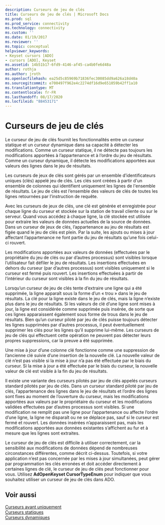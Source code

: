 ```yaml
---
description: Curseurs de jeu de clés
title: Curseurs de jeu de clés | Microsoft Docs
ms.prod: sql
ms.prod_service: connectivity
ms.technology: connectivity
ms.custom: ''
ms.date: 01/19/2017
ms.reviewer: ''
ms.topic: conceptual
helpviewer_keywords:
- Keyset cursors [ADO]
- cursors [ADO], Keyset
ms.assetid: 14b51b17-6fd9-4146-af45-ca4b0fe6d48a
author: rothja
ms.author: jroth
ms.openlocfilehash: ea25d5c85969b71836fec30085dd9a626a18d40a
ms.sourcegitcommit: e700497f962e4c2274df16d9e651059b42ff1a10
ms.translationtype: MT
ms.contentlocale: fr-FR
ms.lasthandoff: 08/17/2020
ms.locfileid: "88453171"
---
```

# <a name="keyset-cursors"></a>Curseurs de jeu de clés
Le curseur de jeu de clés fournit les fonctionnalités entre un curseur statique et un curseur dynamique dans sa capacité à détecter les modifications. Comme un curseur statique, il ne détecte pas toujours les modifications apportées à l’appartenance et à l’ordre du jeu de résultats. Comme un curseur dynamique, il détecte les modifications apportées aux valeurs des lignes dans le jeu de résultats.  
  
 Les curseurs de jeux de clés sont gérés par un ensemble d’identificateurs uniques (clés) appelé jeu de clés. Les clés sont créées à partir d'un ensemble de colonnes qui identifient uniquement les lignes de l'ensemble de résultats. Le jeu de clés est l’ensemble des valeurs de clés de toutes les lignes retournées par l’instruction de requête.  
  
 Avec les curseurs de jeux de clés, une clé est générée et enregistrée pour chaque ligne du curseur et stockée sur la station de travail cliente ou sur le serveur. Quand vous accédez à chaque ligne, la clé stockée est utilisée pour extraire les valeurs de données actuelles de la source de données. Dans un curseur de jeux de clés, l’appartenance au jeu de résultats est figée quand le jeu de clés est plein. Par la suite, les ajouts ou mises à jour affectant l’appartenance ne font partie du jeu de résultats qu’une fois celui-ci rouvert.  
  
 Les modifications apportées aux valeurs de données (effectuées par le propriétaire du jeu de clés ou par d’autres processus) sont visibles lorsque l’utilisateur fait défiler le jeu de résultats. Les insertions effectuées en dehors du curseur (par d’autres processus) sont visibles uniquement si le curseur est fermé puis rouvert. Les insertions effectuées à partir de l’intérieur du curseur sont visibles à la fin du jeu de résultats.  
  
 Lorsqu’un curseur de jeu de clés tente d’extraire une ligne qui a été supprimée, la ligne apparaît sous la forme d’un « trou » dans le jeu de résultats. La clé pour la ligne existe dans le jeu de clés, mais la ligne n’existe plus dans le jeu de résultats. Si les valeurs de clé d’une ligne sont mises à jour, la ligne est considérée comme supprimée puis insérée, de sorte que ces lignes apparaissent également sous forme de trous dans le jeu de résultats. Bien qu’un curseur piloté par jeu de clés puisse toujours détecter les lignes supprimées par d’autres processus, il peut éventuellement supprimer les clés pour les lignes qu’il supprime lui-même. Les curseurs de jeu de clés qui effectuent cette opération ne peuvent pas détecter leurs propres suppressions, car la preuve a été supprimée.  
  
 Une mise à jour d’une colonne clé fonctionne comme une suppression de l’ancienne clé suivie d’une insertion de la nouvelle clé. La nouvelle valeur de clé n’est pas visible si la mise à jour n’a pas été effectuée par le biais du curseur. Si la mise à jour a été effectuée par le biais du curseur, la nouvelle valeur de clé est visible à la fin du jeu de résultats.  
  
 Il existe une variante des curseurs pilotés par jeu de clés appelés curseurs standard pilotés par jeu de clés. Dans un curseur standard piloté par jeu de clés, l’appartenance des lignes dans le jeu de résultats et l’ordre des lignes sont fixes au moment de l’ouverture du curseur, mais les modifications apportées aux valeurs par le propriétaire du curseur et les modifications validées effectuées par d’autres processus sont visibles. Si une modification ne remplit pas une ligne pour l’appartenance ou affecte l’ordre d’une ligne, la ligne ne disparaît ou ne se déplace pas, sauf si le curseur est fermé et rouvert. Les données insérées n’apparaissent pas, mais les modifications apportées aux données existantes s’affichent au fur et à mesure que les lignes sont extraites.  
  
 Le curseur de jeu de clés est difficile à utiliser correctement, car la sensibilité aux modifications de données dépend de nombreuses circonstances différentes, comme décrit ci-dessus. Toutefois, si votre application n’est pas concernée par les mises à jour simultanées, peut gérer par programmation les clés erronées et doit accéder directement à certaines lignes de clé, le curseur de jeu de clés peut fonctionner pour vous. Utilisez **AdOpenKeyset CursorTypeEnum** pour indiquer que vous souhaitez utiliser un curseur de jeu de clés dans ADO.  
  
## <a name="see-also"></a>Voir aussi  
 [Curseurs avant uniquement](../../../ado/guide/data/forward-only-cursors.md)   
 [Curseurs statiques](../../../ado/guide/data/static-cursors.md)   
 [Curseurs dynamiques](../../../ado/guide/data/dynamic-cursors.md)
